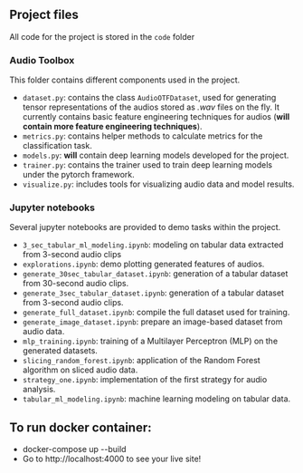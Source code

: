 ## Project files

All code for the project is stored in the `code` folder

### Audio Toolbox

This folder contains different components used in the project.

- `dataset.py`: contains the class `AudioOTFDataset`, used for generating tensor representations of the audios stored as *.wav* files on the fly. It currently contains basic feature engineering techniques for audios (**will contain more feature engineering techniques**).
- `metrics.py`: contains helper methods to calculate metrics for the classification task.
- `models.py`: **will** contain deep learning models developed for the project.
- `trainer.py`: contains the trainer used to train deep learning models under the pytorch framework.
- `visualize.py`: includes tools for visualizing audio data and model results.

### Jupyter notebooks

Several jupyter notebooks are provided to demo tasks within the project.

- `3_sec_tabular_ml_modeling.ipynb`: modeling on tabular data extracted from 3-second audio clips
- `explorations.ipynb`: demo plotting generated features of audios.
- `generate_30sec_tabular_dataset.ipynb`: generation of a tabular dataset from 30-second audio clips.
- `generate_3sec_tabular_dataset.ipynb`: generation of a tabular dataset from 3-second audio clips.
- `generate_full_dataset.ipynb`: compile the full dataset used for training.
- `generate_image_dataset.ipynb`: prepare an image-based dataset from audio data.
- `mlp_training.ipynb`: training of a Multilayer Perceptron (MLP) on the generated datasets.
- `slicing_random_forest.ipynb`: application of the Random Forest algorithm on sliced audio data.
- `strategy_one.ipynb`: implementation of the first strategy for audio analysis.
- `tabular_ml_modeling.ipynb`: machine learning modeling on tabular data.

## To run docker container:

- docker-compose up --build
- Go to http://localhost:4000 to see your live site!
